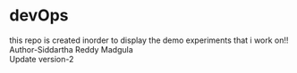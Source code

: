 # devOps
this repo is created inorder to display the demo experiments that i work on!!<br>
Author-Siddartha Reddy Madgula<br>
Update version-2
